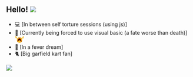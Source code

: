 ## Hello! <img src="https://raw.githubusercontent.com/MartinHeinz/MartinHeinz/master/wave.gif" width="30px">

- 💻 [In between self torture sessions (using js)]
- 🌱 [Currently being forced to use visual basic (a fate worse than death)]  <img src="https://raw.githubusercontent.com/Moosyu/Moosyu/main/images/despair_transparent.png" width="24px">
- 💪 [In a fever dream] 
- 🐈 [Big garfield kart fan]

<img align="center" src="https://github-readme-stats-one-liard-37.vercel.app/api/top-langs/?username=Moosyu&show_icons=true&theme=dracula"/>
